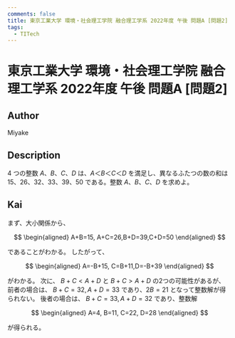 ```yaml
---
comments: false
title: 東京工業大学 環境・社会理工学院 融合理工学系 2022年度 午後 問題A [問題2]
tags:
  - TITech
---
```

# 東京工業大学 環境・社会理工学院 融合理工学系 2022年度 午後 問題A \[問題2\]

## **Author**
Miyake

## **Description**
4 つの整数 $A、B、C、D$ は、$A＜B＜C＜D$ を満足し、異なるふたつの数の和は $15、26、32、33、39、50$ である。整数 $A、B、C、D$ を求めよ。 

## **Kai**
まず、大小関係から、

$$
\begin{aligned}
A+B=15, A+C=26,B+D=39,C+D=50
\end{aligned}
$$

であることがわかる。
したがって、

$$
\begin{aligned}
A=-B+15, C=B+11,D=-B+39
\end{aligned}
$$

がわかる。
次に、 $B+C \lt A+D$ と $B+C \gt A+D$ の2つの可能性があるが、
前者の場合は、 $B+C=32, A+D=33$ であり、$2B=21$ となって整数解が得られない。
後者の場合は、 $B+C=33, A+D=32$ であり、整数解

$$
\begin{aligned}
A=4, B=11, C=22, D=28
\end{aligned}
$$

が得られる。